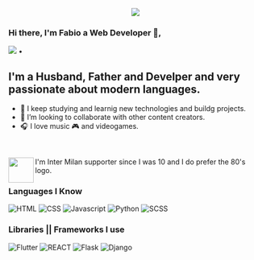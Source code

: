 <p align="center">
<img src="https://media.giphy.com/media/3oz8xSjBmD1ZyELqW4/giphy.gif" >
</p>

### Hi there, I'm Fabio a Web Developer 👋,

  <a href="https://twitter.com/intent/follow?screen_name=cartman78manolo&tw_p=followbutton"><img src="https://img.shields.io/twitter/follow/cartman78manolo?label=@cartman78&style=social"></a>  •

## I'm a Husband, Father and Develper and very passionate about modern languages.

- 🌱 I keep studying and learnig new technologies and buildg projects.
- 👯 I’m looking to collaborate with other content creators.
- 🎧 I love music  🎮 and videogames.
<br>
<br>
<img src="https://static.wikia.nocookie.net/logopedia/images/7/7f/Logo_Inter_Biscione_Stella.png/revision/latest/scale-to-width-down/250?cb=20190304155255" height="50" align="left"> I'm Inter Milan supporter since I was 10 and I do prefer the 80's logo.


### Languages I Know

![HTML](https://img.shields.io/static/v1?label=HTML&message=5&color=E34F26&style=for-the-badge&logo=html5)
![CSS](https://img.shields.io/static/v1?label=CSS&message=3&color=1572B6&style=for-the-badge&logo=css3)
![Javascript](https://img.shields.io/static/v1?label=JavaScript&message=ES8&style=for-the-badge&color=F7DF1E&logo=JavaScript)
![Python](https://img.shields.io/static/v1?label=Python&style=for-the-badge&message=3&color=3776AB&logo=PYTHON)
![SCSS](https://img.shields.io/static/v1?label=sass&style=for-the-badge&message=🖌&color=CC6699&logo=sass)


### Libraries || Frameworks I use

![Flutter](https://img.shields.io/static/v1?label=Flutter&message=1.19&color=02569B&style=for-the-badge&logo=flutter)
![REACT](https://img.shields.io/static/v1?label=react&style=for-the-badge&message=⚙️&color=49CEF7&logo=react)
![Flask](https://img.shields.io/static/v1?label=Flask&style=for-the-badge&message=1.1.2&color=181717&logo=flask)
![Django](https://img.shields.io/static/v1?label=Django&style=for-the-badge&message=3.0.8&color=092E20&logo=django)

<!--
**cartman1978/cartman1978** is a ✨ _special_ ✨ repository because its `README.md` (this file) appears on your GitHub profile.

Here are some ideas to get you started:

- 🔭 I’m currently working on ...
- 🌱 I’m currently learning ...
- 👯 I’m looking to collaborate on ...
- 🤔 I’m looking for help with ...
- 💬 Ask me about ...
- 📫 How to reach me: ...
- 😄 Pronouns: ...
- ⚡ Fun fact: ...
-->
